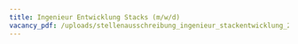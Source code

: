 ```yaml
---
title: Ingenieur Entwicklung Stacks (m/w/d)
vacancy_pdf: /uploads/stellenausschreibung_ingenieur_stackentwicklung_221115.pdf
---
```

